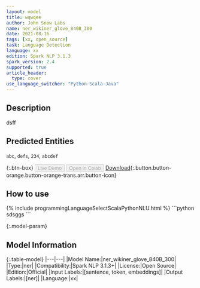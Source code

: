 ```yaml
---
layout: model
title: wqwqee
author: John Snow Labs
name: ner_wikiner_glove_840B_300
date: 2021-08-16
tags: [xx, open_source]
task: Language Detection
language: xx
edition: Spark NLP 3.1.3
spark_version: 2.4
supported: true
article_header:
  type: cover
use_language_switcher: "Python-Scala-Java"
---
```


## Description

dsff

## Predicted Entities

`abc`, `defs`, `234`, `abcdef`

{:.btn-box}
<button class="button button-orange" disabled>Live Demo</button>
<button class="button button-orange" disabled>Open in Colab</button>
[Download](https://s3.amazonaws.com/undefined/public/models/ner_wikiner_glove_840B_300_xx_3.1.3_2.4_1629112081487.zip){:.button.button-orange.button-orange-trans.arr.button-icon}

## How to use



<div class="tabs-box" markdown="1">
{% include programmingLanguageSelectScalaPythonNLU.html %}
```python
sdsggs
```

</div>

{:.model-param}
## Model Information

{:.table-model}
|---|---|
|Model Name:|ner_wikiner_glove_840B_300|
|Type:|ner|
|Compatibility:|Spark NLP 3.1.3+|
|License:|Open Source|
|Edition:|Official|
|Input Labels:|[sentence, token, embeddings]|
|Output Labels:|[ner]|
|Language:|xx|